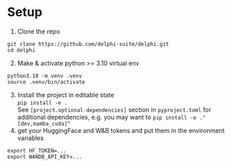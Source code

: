 # Setup

1. Clone the repo
```shell
git clone https://github.com/delphi-suite/delphi.git
cd delphi  
```
2. Make & activate python >= 3.10 virtual env
```shell
python3.10 -m venv .venv
source .venv/bin/activate
```
3. Install the project in editable state  
`pip install -e .`  
See `[project.optional-dependencies]` section in `pyproject.toml` for additional dependencies, e.g. you may want to `pip install -e ."[dev,mamba_cuda]"`
4. get your HuggingFace and W&B tokens and put them in the environment variables
```shell
export HF_TOKEN=...
export WANDB_API_KEY=...
```
